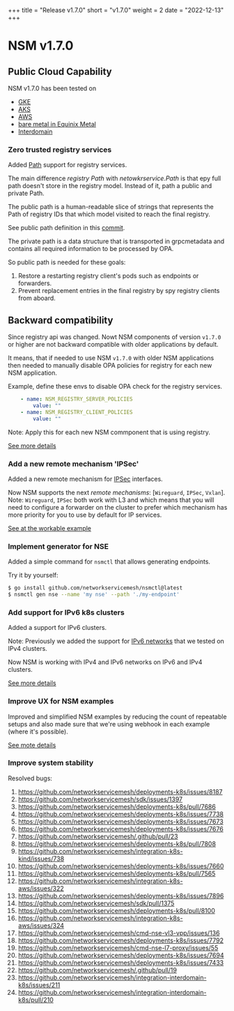 +++
title = "Release v1.7.0"
short = "v1.7.0"
weight = 2
date = "2022-12-13"
+++

# NSM v1.7.0

## Public Cloud Capability

NSM v1.7.0 has been tested on 
- [GKE](https://github.com/networkservicemesh/integration-k8s-gke/actions/runs/3747592505)
- [AKS](https://github.com/networkservicemesh/integration-k8s-aks/actions/runs/3271188767)
- [AWS](https://github.com/networkservicemesh/integration-k8s-aws/actions/runs/3271190013)
- [bare metal in Equinix Metal](https://github.com/networkservicemesh/integration-k8s-packet/actions/runs/3271190113)
- [Interdomain](https://github.com/networkservicemesh/integration-interdomain-k8s/actions/runs/3751298798)

### Zero trusted registry services

Added [Path](https://docs.google.com/presentation/d/1QU5FEq7QloLqEjJs-MMMWvcgPzkz6j-OYk-9k2gDTjc/edit#slide=id.g73e6edae28_0_0) support for registry services.

The main difference *registry Path* with *netowkrservice.Path* is that еру full path doesn't store in the registry model.
Instead of it, path  a public and private Path.

The public path is a human-readable slice of strings that represents the Path of registry IDs that which model visited to reach the final registry. 

See public path definition in this [commit](https://github.com/networkservicemesh/api/commit/30ff0ca88ee87b82f4418d0e95cf08d37d255c6c).

The private path is a data structure that is transported in grpcmetadata and contains all required information to be processed by OPA.

So public path is needed for these goals:

1. Restore a restarting registry client's pods such as endpoints or forwarders.
2. Prevent replacement entries in the final registry by spy registry clients from aboard.

## Backward compatibility

Since registry api was changed. Nowt NSM components of version `v1.7.0` or higher are not backward compatible with older applications by default.


It means, that if needed to use NSM `v1.7.0` with older NSM applications then needed to manually disable OPA policies for registry for each new NSM application.

Example, define these envs to disable OPA check for the registry services.

```yaml
    - name: NSM_REGISTRY_SERVER_POLICIES
        value: ""
    - name: NSM_REGISTRY_CLIENT_POLICIES
        value: "" 
```

Note: Apply this for each new NSM commponent that is using registry.


[See more details](https://github.com/networkservicemesh/deployments-k8s/issues/8187)

### Add a new remote mechanism 'IPSec'

Added a new remote mechanism for [IPSec](https://wiki.debian.org/IPsec) interfaces.


Now NSM supports the next *remote mechanisms*: [`Wireguard`, `IPSec`, `Vxlan`]. 
Note: `Wireguard`, `IPSec` both work with L3 and which means that you will need to configure a forwarder on the cluster to prefer which mechanism has more priority for you to use by default for IP services.



[See at the workable example](https://github.com/networkservicemesh/deployments-k8s/tree/v1.7.0/examples/ipsec_mechanism)


### Implement generator for NSE

Added a simple command for `nsmctl` that allows generating endpoints.

Try it by yourself:

```bash
$ go install github.com/networkservicemesh/nsmctl@latest
$ nsmctl gen nse --name 'my nse' --path './my-endpoint'
```

### Add support for IPv6 k8s clusters

Added a support for IPv6 clusters.

Note: Previously we added the support for [IPv6 networks](https://github.com/networkservicemesh/deployments-k8s/tree/main/examples/features/ipv6/Kernel2Kernel_ipv6) that we tested on IPv4 clusters.

Now NSM is working with IPv4 and IPv6 networks on IPv6 and IPv4 clusters.

[See more details](https://github.com/networkservicemesh/integration-k8s-aws/issues/324)


### Improve UX for NSM examples

Improved and simplified NSM examples by reducing the count of repeatable setups and also made sure that we're using webhook in each example (where it's possible).

[See mote details](https://github.com/networkservicemesh/deployments-k8s/issues/7673)


### Improve system stability

Resolved bugs:

1. https://github.com/networkservicemesh/deployments-k8s/issues/8187
2. https://github.com/networkservicemesh/sdk/issues/1397
3. https://github.com/networkservicemesh/deployments-k8s/pull/7686
4. https://github.com/networkservicemesh/deployments-k8s/issues/7738
5. https://github.com/networkservicemesh/deployments-k8s/issues/7673
6. https://github.com/networkservicemesh/deployments-k8s/issues/7676
7. https://github.com/networkservicemesh/.github/pull/23
8. https://github.com/networkservicemesh/deployments-k8s/pull/7808
9. https://github.com/networkservicemesh/integration-k8s-kind/issues/738
10. https://github.com/networkservicemesh/deployments-k8s/issues/7660
11. https://github.com/networkservicemesh/deployments-k8s/pull/7565
12. https://github.com/networkservicemesh/integration-k8s-aws/issues/322
13. https://github.com/networkservicemesh/deployments-k8s/issues/7896
14. https://github.com/networkservicemesh/sdk/pull/1375
15. https://github.com/networkservicemesh/deployments-k8s/pull/8100
16. https://github.com/networkservicemesh/integration-k8s-aws/issues/324
17. https://github.com/networkservicemesh/cmd-nse-vl3-vpp/issues/136
18. https://github.com/networkservicemesh/deployments-k8s/issues/7792
19. https://github.com/networkservicemesh/cmd-nse-l7-proxy/issues/55
20. https://github.com/networkservicemesh/deployments-k8s/issues/7694
21. https://github.com/networkservicemesh/deployments-k8s/issues/7433
22. https://github.com/networkservicemesh/.github/pull/19
23. https://github.com/networkservicemesh/integration-interdomain-k8s/issues/211
24. https://github.com/networkservicemesh/integration-interdomain-k8s/pull/210

